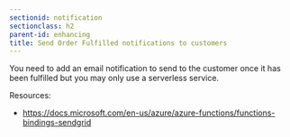 ```yaml
---
sectionid: notification
sectionclass: h2
parent-id: enhancing
title: Send Order Fulfilled notifications to customers
---
```


You need to add an email notification to send to the customer once it has been fulfilled but you may only use a serverless service.

Resources:

-   <https://docs.microsoft.com/en-us/azure/azure-functions/functions-bindings-sendgrid>
